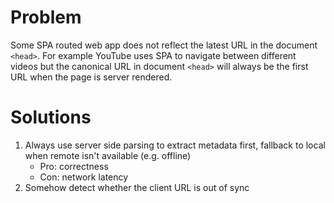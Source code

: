 # Problem

Some SPA routed web app does not reflect the latest URL in the document `<head>`. For example YouTube uses SPA to navigate between different videos but the canonical URL in document `<head>` will always be the first URL when the page is server rendered.

# Solutions

1. Always use server side parsing to extract metadata first, fallback to local when remote isn't available (e.g. offline)
   - Pro: correctness
   - Con: network latency
2. Somehow detect whether the client URL is out of sync
